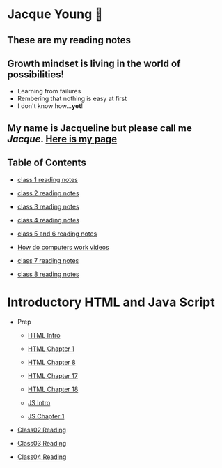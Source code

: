 # Jacque Young :metal:
## These are my reading notes

## Growth mindset is living in the world of possibilities!
- Learning from failures
- Rembering that nothing is easy at first
- I don't know how...**yet**!

## My name is Jacqueline but please call me *Jacque*.  [Here is my page](https://jyoung7834.github.io/reading-notes/)

## Table of Contents
- [class 1 reading notes](class1.md)

- [class 2 reading notes](the_coders_computer.md)

- [class 3 reading notes](git_day_3.md)

- [class 4 reading notes](Structure_web_pages_with_HTML.md)

- [class 5 and 6 reading notes](day_5.md)
- [How do computers work videos](watch_videos.md)

- [class 7 reading notes](day_7_Intro_Scripts.md)

- [class 8 reading notes](day_8_Operators_and_Loops.md)

# Introductory HTML and Java Script

- Prep
    - [HTML Intro](201_html_intro.md)

    - [HTML Chapter 1](201_html_intro.md)

    - [HTML Chapter 8](201_html_intro.md)

    - [HTML Chapter 17](201_html_intro.md)

    - [HTML Chapter 18](201_html_intro.md)

    - [JS Intro](201_javascript.md)
    
    - [JS Chapter 1](201_javascript.md)

- [Class02 Reading](class02.md)

- [Class03 Reading](class03.md)

- [Class04 Reading](Read_04.md)
